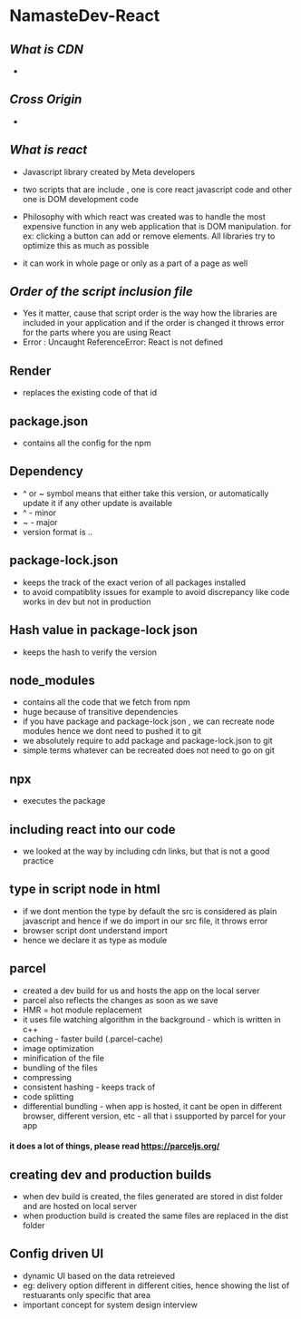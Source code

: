 # NamasteDev-React

## _What is CDN_

- 

## _Cross Origin_

- 


## _What is react_

- Javascript library created by Meta developers

- two scripts that are include , one is core react javascript code and other one is DOM development code

- Philosophy with which react was created was to handle the most expensive function in any web application that is DOM manipulation. for ex: clicking a button can add or remove elements. All libraries try to optimize this as much as possible

- it can work in whole page or only as a part of a page as well

## _Order of the script inclusion file_

- Yes it matter, cause that script order is the way how the libraries are included in your application and if the order is changed it throws error for the parts where you are using React
- Error : Uncaught ReferenceError: React is not defined


## Render

- replaces the existing code of that id 

## package.json

- contains all the config for the npm 

## Dependency

- ^ or ~ symbol means that either take this version, or automatically update it if any other update is available
- ^ - minor
- ~ - major
- version format is <major>.<minor>.<patch>

## package-lock.json

- keeps the track of the exact verion of all packages installed
- to avoid compatiblity issues for example to avoid discrepancy like code works in dev but not in production

## Hash value in package-lock json

- keeps the hash to verify the version 

## node_modules

- contains all the code that we fetch from npm
- huge because of transitive dependencies
- if you have package and package-lock json , we can recreate node modules hence we dont need to pushed it to git
- we absolutely require to add package and package-lock.json to git
- simple terms whatever can be recreated does not need to go on git

## npx 
- executes the package

## including react into our code
- we looked at the way by including cdn links, but that is not a good practice 

## type in script node in html
- if we dont mention the type by default the src is considered as plain javascript and hence if we do import in our src file, it throws error 
- browser script dont understand import
- hence we declare it as type as module

## parcel
- created a dev build for us and hosts the app on the local server
- parcel also reflects the changes as soon as we save
- HMR = hot module replacement
- it uses file watching algorithm in the background - which is written in c++
- caching - faster build (.parcel-cache)
- image optimization 
- minification of the file 
- bundling of the files
- compressing 
- consistent hashing - keeps track of 
- code splitting 
- differential bundling - when app is hosted, it cant be open in different browser, different version, etc - all that i ssupported by parcel for your app
#### it does a lot of things, please read https://parceljs.org/ 


## creating dev and production builds 
- when dev build is created, the files generated are stored in dist folder and are hosted on local server
- when production build is created the same files are replaced in the dist folder

## Config driven UI
- dynamic UI based on the data retreieved 
- eg: delivery option different in different cities, hence showing the list of restuarants only specific that area
- important concept for system design interview